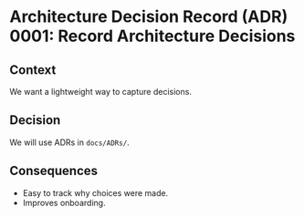 # Architecture Decision Record (ADR) 0001: Record Architecture Decisions

## Context
We want a lightweight way to capture decisions.

## Decision
We will use ADRs in `docs/ADRs/`.

## Consequences
- Easy to track why choices were made.
- Improves onboarding.

